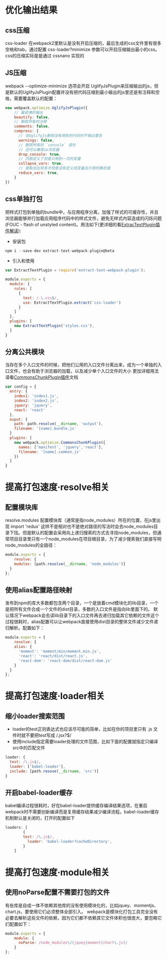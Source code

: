 优化输出结果
=
css压缩
-
css-loader 在webpack2里默认是没有开启压缩的，最后生成的css文件里有很多空格和tab，通过配置 css-loader?minimize 参数可以开启压缩输出最小的css。css的压缩实际是是通过 cssnano 实现的

JS压缩
-
webpack --optimize-minimize 选项会开启 UglifyJsPlugin来压缩输出的js，但是默认的UglifyJsPlugin配置并没有把代码压缩到最小输出的js里还是有注释和空格，需要覆盖默认的配置：
```js
new webpack.optimize.UglifyJsPlugin({
    // 最紧凑的输出
    beautify: false,
    // 删除所有的注释
    comments: false,
    compress: {
      // 在UglifyJs删除没有用到的代码时不输出警告
      warnings: false,
      // 删除所有的 `console` 语句
      // 还可以兼容ie浏览器
      drop_console: true,
      // 内嵌定义了但是只用到一次的变量
      collapse_vars: true,
      // 提取出出现多次但是没有定义成变量去引用的静态值
      reduce_vars: true,
    }
})
```
css单独打包
-
把样式打包到单独的bundle中，与应用程序分离，加强了样式的可缓存性，并且浏览器能够并行加载应用程序代码中的样式文件，避免无样式内容造成的闪烁问题(FOUC - flash of unstyled content)。用法如下(更详细的看[ExtracTextPlugin插件解读]('./ExtracTextPlugin插件解读')):

- 安装包
```js
npm i --save-dev extract-text-webpack-plugin@beta
```
- 引入和使用
```js
var ExtractTextPlugin = require('extract-text-webpack-plugin');

module.exports = {
  module: {
    rules: [
      {
        test: /.\.css$/,
        use: ExtractTextPlugin.extract('css-loader')
      }
    ]
  },
  plugins: [
    new ExtractTextPlugin('styles.css'),
  ]
}
```
分离公共模块
-
当存在多个入口文件的时候，把他们公用的入口文件分离出来，成为一个单独的入口文件，也会有助于浏览器的加载，以及减少单个入口文件的大小
更加详细用法请看[CommonsChunkPlugin插件]()文档
```js
var config = {
  entry: {
    index1: 'index1.js',
    index2: 'index2.js',
    jquery: 'jquery',
    react: 'react'
  },
  ouput: {
    path: path.resolve(__dirname, 'output'),
    filename: '[name].bundle.js'
  }
  plugins: [
    new webpack.optimize.CommonsChunkPlugin({
      names: ['manifest', 'jquery','react'],
      filename: '[name].common.js'
    })
  ]
}
```

提高打包速度·resolve相关
=
配置模块库
-
resolve.modules 配置模块库（通常是指node_modules）所在的位置，在js里出现 import 'redux' 这样不是相对也不是绝对路径的写法时会去node_modules目录下找。但是默认的配置会采用向上递归搜索的方式去寻找node_modules，但通常项目目录里只有一个node_modules在项目根目录，为了减少搜索我们直接写明node_modules的全路径：
```js
module.exports = {
    resolve: {
    modules: [path.resolve(__dirname, 'node_modules')]
  }
};
```

使用alias配置路径映射
-
发布到npm的库大多数都包含两个目录，一个是放着cmd模块化的lib目录，一个是把所有文件合成一个文件的dist目录，多数的入口文件是指向lib里面下的。 默认情况下webpack会去读lib目录下的入口文件再去递归加载其它依赖的文件这个过程很耗时，alias配置可以让webpack直接使用dist目录的整体文件减少文件递归解析。配置如下：
```js
module.exports = {
    resolve: {
    alias: {
      'moment': 'moment/min/moment.min.js',
      'react': 'react/dist/react.js',
      'react-dom': 'react-dom/dist/react-dom.js'
    }
  }
};
```

提高打包速度·loader相关
=
缩小loader搜索范围
-
- loader的test正则表达式也应该尽可能的简单，比如在你的项目里只有 .js 文件时就不要把test写成 /\.jsx?$/
- 使用include指定需要loader处理的文件范围，比如下面的配置就指定只编译src中的匹配文件
```js
loader: {
  test: /\.js$/,
  loader: ['babel-loader'],
  include: [path.resove(__dirname, 'src')]
}
```

开启babel-loader缓存
-
babel编译过程很耗时，好在babel-loader提供缓存编译结果选项，在重启webpack时不需要创新编译而是复用缓存结果减少编译流程。babel-loader缓存机制默认是关闭的，打开的配置如下
```js
loaders: [
        {
        test: /\.js$/,
          loader: 'babel-loader?cacheDirectory',
        }
    ]
```

提高打包速度·module相关
=
使用noParse配置不需要打包的文件
-
有些库是自成一体不依赖其他库的没有使用模块化的，比如jquey、momentjs、chart.js，要使用它们必须整体全部引入。 webpack是模块化打包工具完全没有必要去解析这些文件的依赖，因为它们都不依赖其它文件体积也很庞大，要忽略它们配置如下：
```js
module.exports = {
    module: {
      noParse: /node_modules\/(jquey|moment|chart\.js)/
    }
};
```








